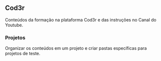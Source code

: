 ## Cod3r

Conteúdos da formação na plataforma Cod3r e das instruções no Canal do Youtube.

### Projetos

Organizar os conteúdos em um projeto e criar pastas específicas para projetos de teste.